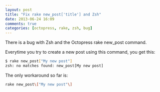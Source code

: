 ```yaml
---
layout: post
title: "Fix rake new_post['title'] and Zsh"
date: 2013-06-24 16:09
comments: true
categories: [octopress, rake, zsh, bug]
---
```

There is a bug with Zsh and the Octopress rake new_post command.

Everytime you try to create a new post using this command, you get this:
``` sh
$ rake new_post["My new post"]
zsh: no matches found: new_post[My new post]
```

The only workaround so far is:
``` sh
rake new_post\["My new post"\]
```
